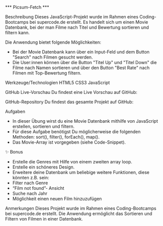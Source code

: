 *** Picsum-Fetch ***

Beschreibung
Dieses JavaScript-Projekt wurde im Rahmen eines Coding-Bootcamps bei supercode.de erstellt. Es handelt sich um einen Movie Datenbank, bei der man Filme nach Titel und Bewertung sortieren und filtern kann.

Die Anwendung bietet folgende Möglichkeiten:
- Bei der Movie Datenbank kann über ein Input-Feld und dem Button "Search" nach Filmen gesucht werden.
- Die User:innen können über die Button "Titel Up" und "Titel Down" die Filme nach Namen sortieren und über den Button "Best Rate" nach Filmen mit Top-Bewertung filtern.

Werkzeuge/Technologien
HTML5
CSS3
JavaScript

GitHub Live-Vorschau
Du findest eine Live Vorschau auf GitHub: 

GitHub-Repository
Du findest das gesamte Projekt auf GitHub: 

Aufgaben
- In dieser Übung wirst du eine Movie Datenbank mithilfe von JavaScript erstellen, sortieren und filtern.
- Für diese Aufgabe benötigst Du möglicherweise die folgenden Methoden: sort(), filter(), forEach(), map().
- Das Movie-Array ist vorgegeben (siehe Code-Snippet).

✨ Bonus
- Erstelle die Genres mit Hilfe von einem zweiten array loop.
- Erstelle ein schöneres Design.
- Erweitere deine Datenbank um beliebige weitere Funktionen, diese könnten z.B. sein:
- Filter nach Genre
- “Film not found”- Ansicht
- Suche nach Jahr
- Möglichkeit einen neuen Film hinzuzufügen

Anmerkungen
Dieses Projekt wurde im Rahmen eines Coding-Bootcamps bei supercode.de erstellt.
Die Anwendung ermöglicht das Sortieren und Filtern von Filmen in einer Datenbank.